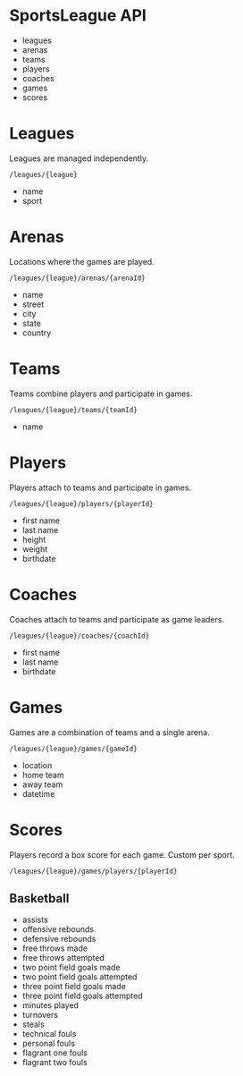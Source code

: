 # SportsLeague API

* leagues
* arenas
* teams
* players
* coaches
* games
* scores

# Leagues

Leagues are managed independently.

```
/leagues/{league}
```

* name
* sport

# Arenas

Locations where the games are played.

```
/leagues/{league}/arenas/{arenaId}
```

* name
* street
* city
* state
* country

# Teams

Teams combine players and participate in games.

```
/leagues/{league}/teams/{teamId}
```

* name

# Players

Players attach to teams and participate in games.

```
/leagues/{league}/players/{playerId}
```

* first name
* last name
* height
* weight
* birthdate

# Coaches

Coaches attach to teams and participate as game leaders.

```
/leagues/{league}/coaches/{coachId}
```

* first name
* last name
* birthdate

# Games

Games are a combination of teams and a single arena.

```
/leagues/{league}/games/{gameId}
```

* location
* home team
* away team
* datetime

# Scores

Players record a box score for each game. Custom per sport.

```
/leagues/{league}/games/players/{playerId}
```

## Basketball

* assists
* offensive rebounds
* defensive rebounds
* free throws made
* free throws attempted
* two point field goals made
* two point field goals attempted
* three point field goals made
* three point field goals attempted
* minutes played
* turnovers
* steals
* technical fouls
* personal fouls
* flagrant one fouls
* flagrant two fouls

